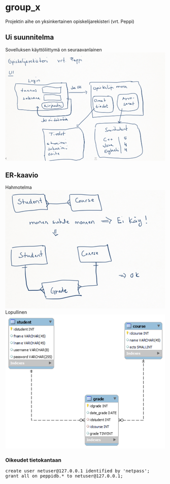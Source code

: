 # group_x

Projektin aihe on yksinkertainen opiskelijarekisteri (vrt. Peppi)

## Ui suunnitelma

Sovelluksen käyttöliittymä on seuraavanlainen
<img src="ui_kuva.png">

## ER-kaavio

Hahmotelma <br>
<img src="er_plan.png">
<br>
Lopullinen<br>
<img src="er_diagram_v2.png">

### Oikeudet tietokantaan

<pre>
create user netuser@127.0.0.1 identified by 'netpass';
grant all on peppidb.* to netuser@127.0.0.1;
</pre>